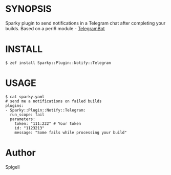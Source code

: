 # SYNOPSIS

Sparky plugin to send notifications in a Telegram chat after completing your builds.
Based on a perl6 module - [TelegramBot](https://github.com/GildedHonour/TelegramBot)

# INSTALL

    $ zef install Sparky::Plugin::Notify::Telegram

# USAGE

    $ cat sparky.yaml
    # send me a notifications on failed builds
    plugins:
    - Sparky::Plugin::Notify::Telegram:
      run_scope: fail
      parameters:
        token: "111:222" # Your token
        id: "1123213"
        message: "Some fails while processing your build"
# Author

Spigell

